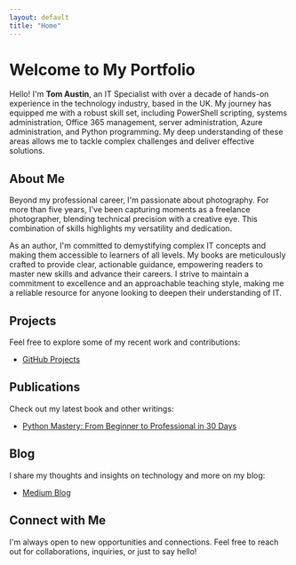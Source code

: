 ```yaml
---
layout: default
title: "Home"
---
```


# Welcome to My Portfolio

Hello! I'm **Tom Austin**, an IT Specialist with over a decade of hands-on experience in the technology industry, based in the UK. My journey has equipped me with a robust skill set, including PowerShell scripting, systems administration, Office 365 management, server administration, Azure administration, and Python programming. My deep understanding of these areas allows me to tackle complex challenges and deliver effective solutions.

## About Me

Beyond my professional career, I'm passionate about photography. For more than five years, I've been capturing moments as a freelance photographer, blending technical precision with a creative eye. This combination of skills highlights my versatility and dedication.

As an author, I'm committed to demystifying complex IT concepts and making them accessible to learners of all levels. My books are meticulously crafted to provide clear, actionable guidance, empowering readers to master new skills and advance their careers. I strive to maintain a commitment to excellence and an approachable teaching style, making me a reliable resource for anyone looking to deepen their understanding of IT.

## Projects

Feel free to explore some of my recent work and contributions:
- [GitHub Projects](https://github.com/tomaustin94?tab=repositories)

## Publications

Check out my latest book and other writings:
- [Python Mastery: From Beginner to Professional in 30 Days](https://www.amazon.com/dp/B0DCL1F5J2)

## Blog

I share my thoughts and insights on technology and more on my blog:
- [Medium Blog](https://medium.com/@TomTalksIT)

## Connect with Me

I'm always open to new opportunities and connections. Feel free to reach out for collaborations, inquiries, or just to say hello!
